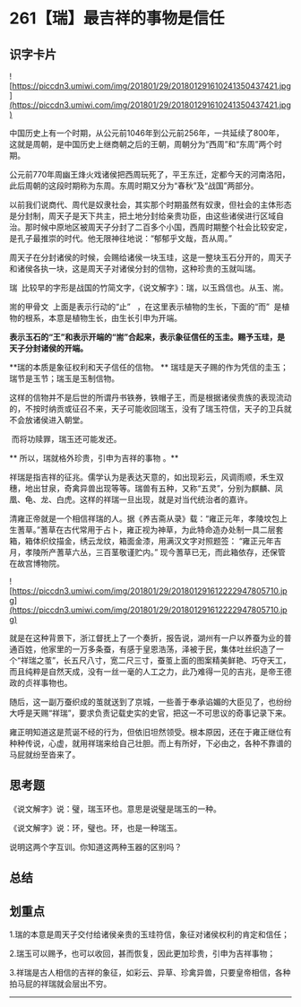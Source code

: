 # 261【瑞】最吉祥的事物是信任

## 识字卡片

![https://piccdn3.umiwi.com/img/201801/29/201801291610241350437421.jpg](https://piccdn3.umiwi.com/img/201801/29/201801291610241350437421.jpg)

中国历史上有一个时期，从公元前1046年到公元前256年，一共延续了800年，这就是周朝，是中国历史上继商朝之后的王朝，周朝分为“西周”和“东周”两个时期。

公元前770年周幽王烽火戏诸侯把西周玩死了，平王东迁，定都今天的河南洛阳，此后周朝的这段时期称为东周。东周时期又分为“春秋”及“战国”两部分。

以前我们说商代、周代是奴隶社会，其实那个时期虽然有奴隶，但社会的主体形态是分封制，周天子是天下共主，把土地分封给亲贵功臣，由这些诸侯进行区域自治。那时候中原地区被周天子分封了二百多个小国，西周时期整个社会比较安定，是孔子最推崇的时代。他无限神往地说：“郁郁乎文哉，吾从周。”

周天子在分封诸侯的时候，会赐给诸侯一块玉珪，这是一整块玉石分开的，周天子和诸侯各执一块，这是周天子对诸侯分封的信物，这种珍贵的玉就叫瑞。

瑞  比较早的字形是战国的竹简文字，《说文解字》：瑞，以玉爲信也。从玉、耑。

耑的甲骨文  上面是表示行动的“止”   ，在这里表示植物的生长，下面的“而”  是植物的根系，本意是植物生长，由生长引申为开端。

 **表示玉石的“王”和表示开端的“耑”合起来，表示象征信任的玉圭。赐予玉珪，是天子分封诸侯的开端。**

 **瑞的本质是象征权利和天子信任的信物。 ** 瑞珪是天子赐的作为凭信的圭玉；瑞节是玉节；瑞玉是玉制信物。

这样的信物并不是后世的所谓丹书铁券，铁帽子王，而是根据诸侯贵族的表现流动的，不按时纳贡或征召不来，天子可能收回瑞玉，没有了瑞玉符信，天子的卫兵就不会放诸侯进入朝堂。

 而将功赎罪，瑞玉还可能发还。

 ** 所以，瑞就格外珍贵，引申为吉祥的事物 。**

祥瑞是指吉祥的征兆。儒学认为是表达天意的，如出现彩云，风调雨顺，禾生双穗，地出甘泉，奇禽异兽出现等等。瑞兽有五种，又称“五灵”，分别为麒麟、凤凰、龟、龙、白虎。这样的祥瑞一旦出现，就是对当代统治者的嘉许。

清雍正帝就是一个相信祥瑞的人。据《养吉斋从录》载：“雍正元年，孝陵坟包上生蓍草。”蓍草在古代常用于占卜，雍正视为神草，为此特命造办处制一具二层套箱，箱体织纹描金，绣云龙纹，箱面金漆，用满汉文字对照题签： “雍正元年吉月，孝陵所产蓍草六丛，三百茎敬谨贮内。” 现今蓍草已无，而此箱依存，还保管在故宫博物院。

![https://piccdn3.umiwi.com/img/201801/29/201801291612222947805710.jpg](https://piccdn3.umiwi.com/img/201801/29/201801291612222947805710.jpg)

就是在这种背景下，浙江督抚上了一个奏折，报告说，湖州有一户以养蚕为业的普通百姓，他家里的一万多条蚕，有感于皇恩浩荡，泽被于民，集体吐丝织造了一个“祥瑞之茧”，长五尺八寸，宽二尺三寸，蚕茧上面的图案精美鲜艳、巧夺天工，而且纯粹是自然天成，没有一丝一毫的人工之力，此乃难得一见的吉兆，是帝王德政的贞祥事物也。

随后，这一副万蚕织成的茧就送到了京城，一些善于奉承谄媚的大臣见了，也纷纷大呼是天赐“祥瑞”，要求负责记载史实的史官，把这一不可思议的奇事记录下来。

雍正明知道这是荒诞不经的行为，但依旧坦然领受。根本原因，还在于雍正继位有种种传说，心虚，就用祥瑞来给自己壮胆。而上有所好，下必由之，各种不靠谱的马屁就纷至沓来了。

## 思考题

《说文解字》说：璧，瑞玉环也。意思是说璧是瑞玉的一种。

《说文解字》说：环，璧也。环，也是一种瑞玉。

说明这两个字互训。你知道这两种玉器的区别吗？

## 总结

## 划重点

1.瑞的本意是周天子交付给诸侯亲贵的玉珪符信，象征对诸侯权利的肯定和信任；

2.瑞玉可以赐予，也可以收回，甚而恢复，因此更加珍贵，引申为吉祥事物；

3.祥瑞是古人相信的吉祥的象征，如彩云、异草、珍禽异兽，只要皇帝相信，各种拍马屁的祥瑞就会层出不穷。


---

